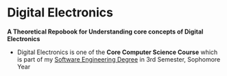 # Digital Electronics

**A Theoretical Repobook for Understanding core concepts of Digital Electronics**

- Digital Electronics is one of the **Core Computer Science Course** which is part of my [Software Engineering Degree](https://github.com/AswinBarath/Software-Engineering-Degree) in 3rd Semester, Sophomore Year
